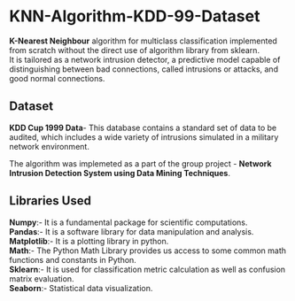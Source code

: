 # KNN-Algorithm-KDD-99-Dataset
**K-Nearest Neighbour** algorithm for multiclass classification implemented from scratch without the direct use of algorithm library from sklearn.  
It is tailored as a network intrusion detector, a predictive model capable of distinguishing between bad connections, called intrusions or attacks, and good normal connections.

## Dataset
**KDD Cup 1999 Data**- This database contains a standard set of data to be audited, which includes a wide variety of intrusions simulated in a military network environment.
 
The algorithm was implemeted as a part of the group project - **Network Intrusion Detection System using Data Mining Techniques**.

## Libraries Used

**Numpy**:- It is a fundamental package for scientific computations.  
**Pandas**:- It is a software library for data manipulation and analysis.  
**Matplotlib**:- It is a plotting library in python.  
**Math**:- The Python Math Library provides us access to some common math functions and constants in Python.  
**Sklearn**:- It is used for classification metric calculation as well as confusion matrix evaluation.   
**Seaborn**:- Statistical data visualization.
